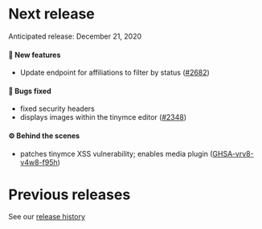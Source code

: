 # Next release

Anticipated release: December 21, 2020

#### 🚀 New features

- Update endpoint for affiliations to filter by status ([#2682])

#### 🐛 Bugs fixed

- fixed security headers
- displays images within the tinymce editor ([#2348])

#### ⚙️ Behind the scenes

- patches tinymce XSS vulnerability; enables media plugin ([GHSA-vrv8-v4w8-f95h])

# Previous releases

See our [release history](https://github.com/CMSgov/eAPD/releases)

[#2348]: https://github.com/CMSgov/eAPD/issues/2348
[GHSA-vrv8-v4w8-f95h]: https://github.com/advisories/GHSA-vrv8-v4w8-f95h
[#2682]: https://github.com/CMSgov/eAPD/issues/2682
